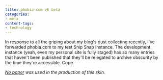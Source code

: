 ```yaml
---
title: phobia-com v6 beta
categories:
- meta
content-tags:
- technology
---
```


In response to all the griping about my blog's dust collecting recently, I've forwarded phobia.com to my test Snip Snap instance.  The development instance (yeah, even my personal site is fully staged) has so many entries that haven't been published that they'll be relegated to archive obscurity by the time they're accessible.  Cope.

_[No paper][2] was used in the production of this skin._

   [2]: http://nopaper.net/
